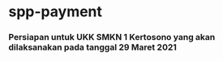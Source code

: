 # spp-payment

### Persiapan untuk UKK SMKN 1 Kertosono yang akan dilaksanakan pada tanggal 29 Maret 2021
